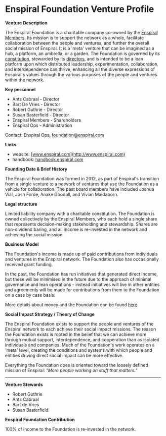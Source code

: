 # Enspiral Foundation Venture Profile

**Venture Description**

The Enspiral Foundation is a charitable company co-owned by the [Enspiral Members](/agreements/people.html). Its mission is to support the network as a whole, facilitate collaboration between the people and ventures, and further the overall social mission of Enspiral. It is a 'meta' venture that can be imagined as a hub, a platform, an umbrella, or a garden. The Foundation is governed by its [constitution](/constitution.html), stewarded by its [directors](/board.html), and is intended to be a lean platform upon which distributed leadership, experimentation, collaboration, and interdependence can thrive, enhancing all the diverse expressions of Enspiral's values through the various purposes of the people and ventures within the network.

**Key personnel**

* Ants Cabraal - Director
* Bart De Vries - Director
* Robert Guthrie - Director
* Susan Basterfield - Director
* Enspiral Members - Shareholders
* Enspiral Ops - Administration

Contact: Enspiral Ops, [foundation@enspiral.com](mailto:foundation@enspiral.com)

**Links**

* website: [www.enspiral.com](http://www.enspiral.com)
* handbook: [handbook.enspiral.com](http://handbook.enspiral.com)

**Founding Date & Brief History**

The Enspiral Foundation was formed in 2012, as part of Enspiral's transition from a single venture to a network of ventures that use the Foundation as a vehicle for collaboration. The past board members have included Joshua Vial, Josh Forde, Anake Goodall, and Vivian Maidaborn.

**Legal structure**

Limited liability company with a charitable constitution. The Foundation is owned collectively by the Enspiral Members, who each hold a single share that represents decision-making stakeholding and stewardship. Shares are non-dividend baring, and all income is re-invested in the network and achieving the social mission.

**Business Model**

The Foundation's income is made up of paid contributions from individuals and ventures in the Enspiral network. The Foundation also has occasionally received grant funding.

In the past, the Foundation has run initiatives that generated direct income, but these will be minimised in the future due to the approach of minimal governance and lean operations - instead initiatives will live in other entities and agreements will be made for contributions from them to the Foundation on a case by case basis.

More details about money and the Foundation can be found [here](/money.html).

**Social Impact Strategy / Theory of Change**

The Enspiral Foundation exists to support the people and ventures of the Enspiral network to each achieve their social impact missions. The reason the Foundation exists is rooted in the belief that we can achieve more through mutual support, interdependence, and cooperation than as isolated individuals and companies. Much of the Foundation's work operates on a 'meta' level, creating the conditions and systems with which people and entities driving direct social impact can be more effective.

Everything the Foundation does is oriented toward the loosely defined mission of Enspiral: *"More people working on stuff that matters."*

---

**Venture Stewards**

* Robert Guthrie
* Ants Cabraal
* Bart de Vries
* Susan Basterfield


**Enspiral Foundation Contribution**

100% of income to the Foundation is re-invested in the network.
